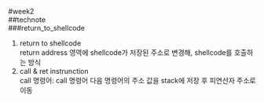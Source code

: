 #week2  
##technote  
###return_to_shellcode  
1. return to shellcode  
       return address 영역에 shellcode가 저장된 주소로 변경해, shellcode를 호출하는 방식  
2. call & ret instrunction  
    call 명령어: call 명령어 다음 명령어의 주소 값을 stack에 저장 후 피연산자 주소로 이동  
    

